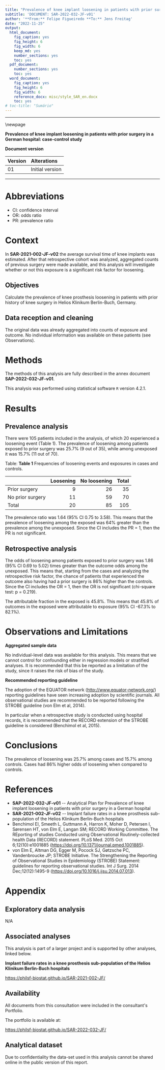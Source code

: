 ```yaml
---
title: "Prevalence of knee implant loosening in patients with prior surgery in a German hospital: case-control study"
subtitle: 'DOCUMENT: SAR-2022-032-JF-v01'
author: '**From:** Felipe Figueiredo **To:** Jens Freitag'
date: "2022-11-25"
output:
  html_document:
    fig_caption: yes
    fig_height: 6
    fig_width: 6
    keep_md: yes
    number_sections: yes
    toc: yes
  pdf_document:
    number_sections: yes
    toc: yes
  word_document:
    fig_caption: yes
    fig_height: 6
    fig_width: 6
    reference_docx: misc/style_SAR_en.docx
    toc: yes
# toc-title: "Sumário"
---
```




---

\newpage

**Prevalence of knee implant loosening in patients with prior surgery in a German hospital: case-control study**

**Document version**


|Version |Alterations     |
|:-------|:---------------|
|01      |Initial version |



---

# Abbreviations

- CI: confidence interval
- OR: odds ratio
- PR: prevalence ratio

# Context

In **SAR-2021-002-JF-v02** the average survival time of knee implants was estimated.
After that retrospective cohort was analyzed, aggregated counts of previous surgery were made available, and this analysis will investigate whether or not this exposure is a significant risk factor for loosening.

## Objectives

Calculate the prevalence of knee prosthesis loosening in patients with prior history of knee surgery in Helios Klinikum Berlin-Buch, Germany.

## Data reception and cleaning

The original data was already aggregated into counts of exposure and outcome.
No individual information was available on these patients (see Observations).

# Methods

The methods of this analysis are fully described in the annex document
**SAP-2022-032-JF-v01**.

<!-- ## Study parameters -->

<!-- ### Study design -->

<!-- ### Inclusion and exclusion criteria -->

<!-- ### Exposures -->

<!-- ### Outcomes -->

<!-- ### Covariates -->

<!-- ## Statistical analyses -->

This analysis was performed using statistical software `R` version 4.2.1.

# Results

## Prevalence analysis

There were 105 patients included in the analysis, of which 20 experienced a loosening event (Table 1).
The prevalence of loosening among patients exposed to prior surgery was 25.7% (9 out of 35), while among unexposed it was 15.7% (11 out of 70).


Table: **Table 1** Frequencies of loosening events and exposures in cases and controls.

|                 | Loosening| No loosening| Total|
|:----------------|---------:|------------:|-----:|
|Prior surgery    |         9|           26|    35|
|No prior surgery |        11|           59|    70|
|Total            |        20|           85|   105|



The prevalence ratio was 1.64 (95% CI 0.75 to 3.58).
This means that the prevalence of loosening among the exposed was 64% greater than the prevalence among the unexposed.
Since the CI includes the PR = 1, then the PR is not significant.

## Retrospective analysis

The odds of loosening among patients exposed to prior surgery was 1.86 (95% CI 0.69 to 5.02) times greater than the outcome odds among the unexposed.
This means that, starting from the cases and analyzing the retrospective risk factor, the chance of patients that experienced the outcome also having had a prior surgery is 86% higher than the controls.
Since the CI includes the OR = 1, then the OR is not significant (chi-square test: p = 0.219).

The attributable fraction in the exposed is 45.8%.
This means that 45.8% of outcomes in the exposed were attributable to exposure (95% CI -67.3% to 82.1%).



# Observations and Limitations

**Aggregated sample data**

No individual-level data was available for this analysis.
This means that we cannot control for confounding either in regression models or stratified analyses.
It is recommended that this be reported as a limitation of the study, since it raises the risk of bias of the study.

**Recommended reporting guideline**

The adoption of the EQUATOR network (<http://www.equator-network.org/>) reporting guidelines have seen increasing adoption by scientific journals.
All observational studies are recommended to be reported following the STROBE guideline (von Elm et al, 2014).

In particular when a retrospective study is conducted using hospital records, it is recommended that the RECORD extension of the STROBE guideline is considered (Benchimol et al, 2015).

# Conclusions

The prevalence of loosening was 25.7% among cases and 15.7% among controls.
Cases had 86% higher odds of loosening when compared to controls.

# References

- **SAP-2022-032-JF-v01** -- Analytical Plan for Prevalence of knee implant loosening in patients with prior surgery in a German hospital
- **SAR-2021-002-JF-v02** -- Implant failure rates in a knee prosthesis sub-population of the Helios Klinikum Berlin-Buch hospitals
- Benchimol EI, Smeeth L, Guttmann A, Harron K, Moher D, Petersen I, Sørensen HT, von Elm E, Langan SM; RECORD Working Committee. The REporting of studies Conducted using Observational Routinely-collected health Data (RECORD) statement. PLoS Med. 2015 Oct 6;12(10):e1001885 (<https://doi.org/10.1371/journal.pmed.1001885>).
- von Elm E, Altman DG, Egger M, Pocock SJ, Gøtzsche PC, Vandenbroucke JP; STROBE Initiative. The Strengthening the Reporting of Observational Studies in Epidemiology (STROBE) Statement: guidelines for reporting observational studies. Int J Surg. 2014 Dec;12(12):1495-9 (<https://doi.org/10.1016/j.ijsu.2014.07.013>).

# Appendix

## Exploratory data analysis

N/A



## Associated analyses

This analysis is part of a larger project and is supported by other analyses, linked below.

**Implant failure rates in a knee prosthesis sub-population of the Helios Klinikum Berlin-Buch hospitals**

<https://philsf-biostat.github.io/SAR-2021-002-JF/>

## Availability

All documents from this consultation were included in the consultant's Portfolio.

<!-- The client has requested that this analysis be kept confidential until a future date, determined by the client. -->
<!-- All documents from this consultation are therefore not published online and only the title and year of the analysis will be included in the consultant's Portfolio. -->
<!-- After the agreed date is reached, the documents will be released. -->

<!-- The client has requested that this analysis be kept confidential. -->
<!-- All documents from this consultation are therefore not published online and only the title and year of the analysis will be included in the consultant's Portfolio. -->

The portfolio is available at:

<https://philsf-biostat.github.io/SAR-2022-032-JF/>

## Analytical dataset

<!-- Table A1 shows the structure of the analytical dataset. -->



Due to confidentiality the data-set used in this analysis cannot be shared online in the public version of this report.
